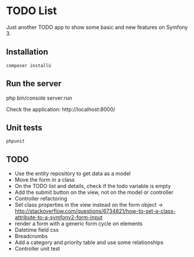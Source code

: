 # TODO List

Just another TODO app to show some basic and new features on Symfony 3.

## Installation

	composer installù
	
## Run the server
   
   php bin/console server:run

Check the application: http://localhost:8000/

## Unit tests

    phpunit

## TODO

- Use the entity repository to get data as a model
- Move the form in a class
- On the TODO list and details, check if the todo variable is empty
- Add the submit button on the view, not on the model or controller
- Controller refactoring
- Set class properties in the view instead on the form object -> http://stackoverflow.com/questions/6734821/how-to-set-a-class-attribute-to-a-symfony2-form-input
- render a form with a generic form cycle on elements
- Datetime field css
- Breadcrumbs
- Add a category and priority table and use some relationships
- Controller unit test
